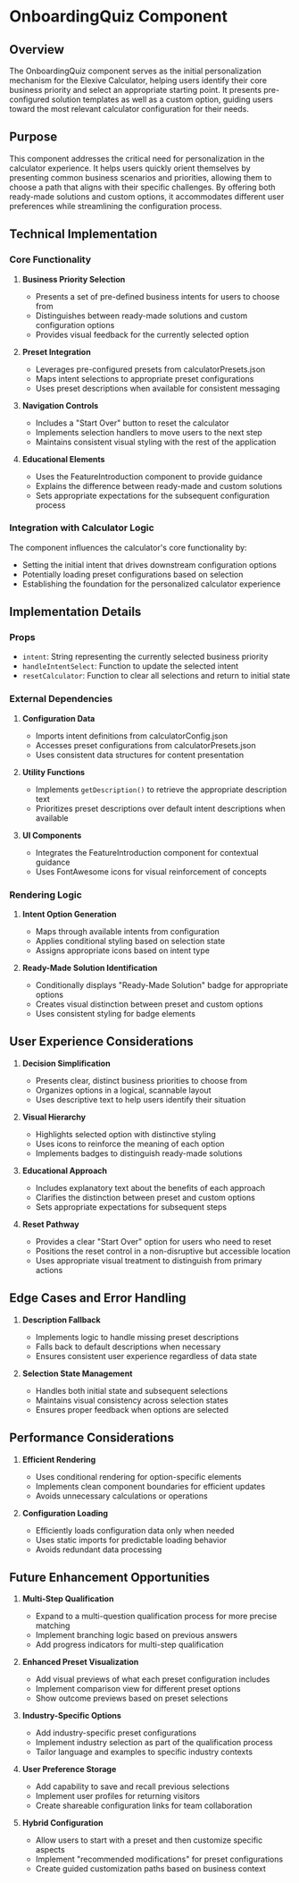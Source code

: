 # OnboardingQuiz Component

## Overview

The OnboardingQuiz component serves as the initial personalization mechanism for the Elexive Calculator, helping users identify their core business priority and select an appropriate starting point. It presents pre-configured solution templates as well as a custom option, guiding users toward the most relevant calculator configuration for their needs.

## Purpose

This component addresses the critical need for personalization in the calculator experience. It helps users quickly orient themselves by presenting common business scenarios and priorities, allowing them to choose a path that aligns with their specific challenges. By offering both ready-made solutions and custom options, it accommodates different user preferences while streamlining the configuration process.

## Technical Implementation

### Core Functionality

1. **Business Priority Selection**
   - Presents a set of pre-defined business intents for users to choose from
   - Distinguishes between ready-made solutions and custom configuration options
   - Provides visual feedback for the currently selected option

2. **Preset Integration**
   - Leverages pre-configured presets from calculatorPresets.json
   - Maps intent selections to appropriate preset configurations
   - Uses preset descriptions when available for consistent messaging

3. **Navigation Controls**
   - Includes a "Start Over" button to reset the calculator
   - Implements selection handlers to move users to the next step
   - Maintains consistent visual styling with the rest of the application

4. **Educational Elements**
   - Uses the FeatureIntroduction component to provide guidance
   - Explains the difference between ready-made and custom solutions
   - Sets appropriate expectations for the subsequent configuration process

### Integration with Calculator Logic

The component influences the calculator's core functionality by:
   - Setting the initial intent that drives downstream configuration options
   - Potentially loading preset configurations based on selection
   - Establishing the foundation for the personalized calculator experience

## Implementation Details

### Props

- `intent`: String representing the currently selected business priority
- `handleIntentSelect`: Function to update the selected intent
- `resetCalculator`: Function to clear all selections and return to initial state

### External Dependencies

1. **Configuration Data**
   - Imports intent definitions from calculatorConfig.json
   - Accesses preset configurations from calculatorPresets.json
   - Uses consistent data structures for content presentation

2. **Utility Functions**
   - Implements `getDescription()` to retrieve the appropriate description text
   - Prioritizes preset descriptions over default intent descriptions when available

3. **UI Components**
   - Integrates the FeatureIntroduction component for contextual guidance
   - Uses FontAwesome icons for visual reinforcement of concepts

### Rendering Logic

1. **Intent Option Generation**
   - Maps through available intents from configuration
   - Applies conditional styling based on selection state
   - Assigns appropriate icons based on intent type

2. **Ready-Made Solution Identification**
   - Conditionally displays "Ready-Made Solution" badge for appropriate options
   - Creates visual distinction between preset and custom options
   - Uses consistent styling for badge elements

## User Experience Considerations

1. **Decision Simplification**
   - Presents clear, distinct business priorities to choose from
   - Organizes options in a logical, scannable layout
   - Uses descriptive text to help users identify their situation

2. **Visual Hierarchy**
   - Highlights selected option with distinctive styling
   - Uses icons to reinforce the meaning of each option
   - Implements badges to distinguish ready-made solutions

3. **Educational Approach**
   - Includes explanatory text about the benefits of each approach
   - Clarifies the distinction between preset and custom options
   - Sets appropriate expectations for subsequent steps

4. **Reset Pathway**
   - Provides a clear "Start Over" option for users who need to reset
   - Positions the reset control in a non-disruptive but accessible location
   - Uses appropriate visual treatment to distinguish from primary actions

## Edge Cases and Error Handling

1. **Description Fallback**
   - Implements logic to handle missing preset descriptions
   - Falls back to default descriptions when necessary
   - Ensures consistent user experience regardless of data state

2. **Selection State Management**
   - Handles both initial state and subsequent selections
   - Maintains visual consistency across selection states
   - Ensures proper feedback when options are selected

## Performance Considerations

1. **Efficient Rendering**
   - Uses conditional rendering for option-specific elements
   - Implements clean component boundaries for efficient updates
   - Avoids unnecessary calculations or operations

2. **Configuration Loading**
   - Efficiently loads configuration data only when needed
   - Uses static imports for predictable loading behavior
   - Avoids redundant data processing

## Future Enhancement Opportunities

1. **Multi-Step Qualification**
   - Expand to a multi-question qualification process for more precise matching
   - Implement branching logic based on previous answers
   - Add progress indicators for multi-step qualification

2. **Enhanced Preset Visualization**
   - Add visual previews of what each preset configuration includes
   - Implement comparison view for different preset options
   - Show outcome previews based on preset selections

3. **Industry-Specific Options**
   - Add industry-specific preset configurations
   - Implement industry selection as part of the qualification process
   - Tailor language and examples to specific industry contexts

4. **User Preference Storage**
   - Add capability to save and recall previous selections
   - Implement user profiles for returning visitors
   - Create shareable configuration links for team collaboration

5. **Hybrid Configuration**
   - Allow users to start with a preset and then customize specific aspects
   - Implement "recommended modifications" for preset configurations
   - Create guided customization paths based on business context